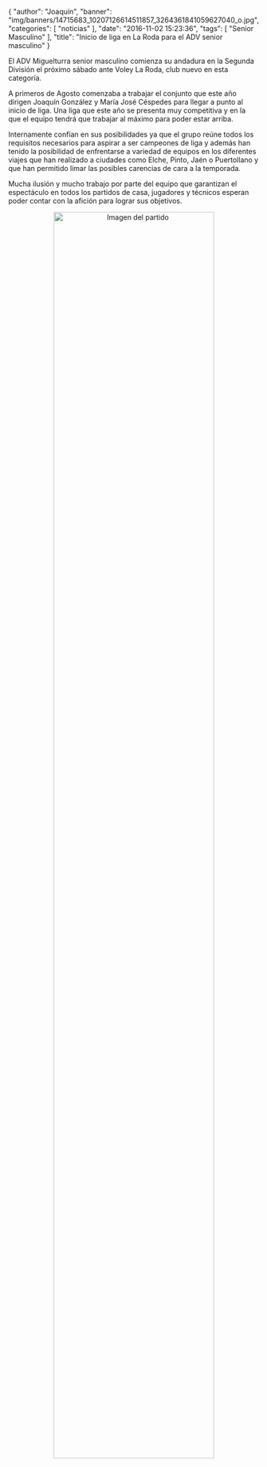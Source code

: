 {
  "author": "Joaquín", 
  "banner": "img/banners/14715683_10207126614511857_3264361841059627040_o.jpg", 
  "categories": [
    "noticias"
  ], 
  "date": "2016-11-02 15:23:36", 
  "tags": [
    "Senior Masculino"
  ], 
  "title": "Inicio de liga en La Roda para el ADV senior masculino"
}

El ADV Miguelturra senior masculino comienza su andadura en la Segunda División el próximo sábado ante Voley La Roda, club nuevo en esta categoría.

A primeros de Agosto comenzaba a trabajar el conjunto que este año dirigen Joaquín González y María José Céspedes para llegar a punto al inicio de liga. Una liga que este año se presenta muy competitiva y en la que el equipo tendrá que trabajar al máximo para poder estar arriba.

Internamente confían en sus posibilidades ya que el grupo reúne todos los requisitos necesarios para aspirar a ser campeones de liga y además han tenido la posibilidad de enfrentarse a variedad de equipos en los diferentes viajes que han realizado a ciudades como Elche, Pinto, Jaén o Puertollano y que han permitido limar las posibles carencias de cara a la temporada.

Mucha ilusión y mucho trabajo por parte del equipo que garantizan el espectáculo en todos los partidos de casa, jugadores y técnicos esperan poder contar con la afición para lograr sus objetivos.


<center>
<a target="_new" href="http://www.advmiguelturra.org/img/banners/14715683_10207126614511857_3264361841059627040_o.jpg"> 
<img alt="Imagen del partido" width="80%" align="center" src="http://www.advmiguelturra.org/img/banners/14715683_10207126614511857_3264361841059627040_o.jpg"/> </a> </center>

